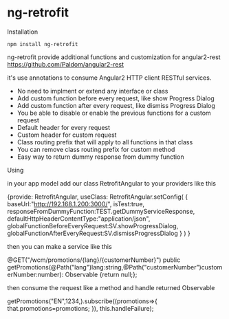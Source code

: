 # ng-retrofit

Installation

```
npm install ng-retrofit

```

ng-retrofit provide additional functions and customization for angular2-rest
https://github.com/Paldom/angular2-rest
 
it's use annotations to consume Angular2 HTTP client RESTful services. 

- No need to implment or extend any interface or class
- Add custom function before every request, like show Progress Dialog
- Add custom function after every request, like dismiss Progress Dialog
- You be able to disable or enable the previous functions for a custom request
- Default header for every request
- Custom header for custom request
- Class routing prefix that will apply to all functions in that class
- You can remove class routing prefix for custom method
- Easy way to return dummy response from dummy function


Using

in your app model add our class RetrofitAngular to your providers like this

{provide: RetrofitAngular, useClass: RetrofitAngular.setConfig(
{
baseUrl:"http://192.168.1.200:3000/",
isTest:true,
responseFromDummyFunction:TEST.getDummyServiceResponse,
defaultHttpHeaderContentType:"application/json",
globalFunctionBeforeEveryRequest:SV.showProgressDialog,
globalFunctionAfterEveryRequest:SV.dismissProgressDialog
}
)
}


then you can make a service like this


@GET("/wcm/promotions/{lang}/{customerNumber}")
public getPromotions(@Path("lang")lang:string,@Path("customerNumber")customerNumber:number): Observable<any>  {return null;};


then consume the request like a method and handle returned Observable 


getPromotions("EN",1234,).subscribe((promotions=>{
that.promotions=promotions;
}), this.handleFailure);










